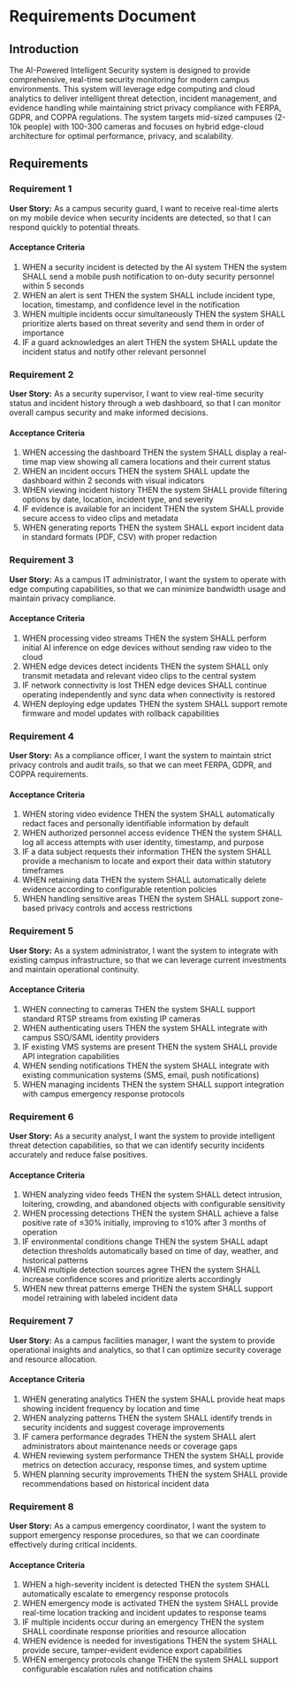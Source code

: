 # Requirements Document

## Introduction

The AI-Powered Intelligent Security system is designed to provide comprehensive, real-time security monitoring for modern campus environments. This system will leverage edge computing and cloud analytics to deliver intelligent threat detection, incident management, and evidence handling while maintaining strict privacy compliance with FERPA, GDPR, and COPPA regulations. The system targets mid-sized campuses (2-10k people) with 100-300 cameras and focuses on hybrid edge-cloud architecture for optimal performance, privacy, and scalability.

## Requirements

### Requirement 1

**User Story:** As a campus security guard, I want to receive real-time alerts on my mobile device when security incidents are detected, so that I can respond quickly to potential threats.

#### Acceptance Criteria

1. WHEN a security incident is detected by the AI system THEN the system SHALL send a mobile push notification to on-duty security personnel within 5 seconds
2. WHEN an alert is sent THEN the system SHALL include incident type, location, timestamp, and confidence level in the notification
3. WHEN multiple incidents occur simultaneously THEN the system SHALL prioritize alerts based on threat severity and send them in order of importance
4. IF a guard acknowledges an alert THEN the system SHALL update the incident status and notify other relevant personnel

### Requirement 2

**User Story:** As a security supervisor, I want to view real-time security status and incident history through a web dashboard, so that I can monitor overall campus security and make informed decisions.

#### Acceptance Criteria

1. WHEN accessing the dashboard THEN the system SHALL display a real-time map view showing all camera locations and their current status
2. WHEN an incident occurs THEN the system SHALL update the dashboard within 2 seconds with visual indicators
3. WHEN viewing incident history THEN the system SHALL provide filtering options by date, location, incident type, and severity
4. IF evidence is available for an incident THEN the system SHALL provide secure access to video clips and metadata
5. WHEN generating reports THEN the system SHALL export incident data in standard formats (PDF, CSV) with proper redaction

### Requirement 3

**User Story:** As a campus IT administrator, I want the system to operate with edge computing capabilities, so that we can minimize bandwidth usage and maintain privacy compliance.

#### Acceptance Criteria

1. WHEN processing video streams THEN the system SHALL perform initial AI inference on edge devices without sending raw video to the cloud
2. WHEN edge devices detect incidents THEN the system SHALL only transmit metadata and relevant video clips to the central system
3. IF network connectivity is lost THEN edge devices SHALL continue operating independently and sync data when connectivity is restored
4. WHEN deploying edge updates THEN the system SHALL support remote firmware and model updates with rollback capabilities

### Requirement 4

**User Story:** As a compliance officer, I want the system to maintain strict privacy controls and audit trails, so that we can meet FERPA, GDPR, and COPPA requirements.

#### Acceptance Criteria

1. WHEN storing video evidence THEN the system SHALL automatically redact faces and personally identifiable information by default
2. WHEN authorized personnel access evidence THEN the system SHALL log all access attempts with user identity, timestamp, and purpose
3. IF a data subject requests their information THEN the system SHALL provide a mechanism to locate and export their data within statutory timeframes
4. WHEN retaining data THEN the system SHALL automatically delete evidence according to configurable retention policies
5. WHEN handling sensitive areas THEN the system SHALL support zone-based privacy controls and access restrictions

### Requirement 5

**User Story:** As a system administrator, I want the system to integrate with existing campus infrastructure, so that we can leverage current investments and maintain operational continuity.

#### Acceptance Criteria

1. WHEN connecting to cameras THEN the system SHALL support standard RTSP streams from existing IP cameras
2. WHEN authenticating users THEN the system SHALL integrate with campus SSO/SAML identity providers
3. IF existing VMS systems are present THEN the system SHALL provide API integration capabilities
4. WHEN sending notifications THEN the system SHALL integrate with existing communication systems (SMS, email, push notifications)
5. WHEN managing incidents THEN the system SHALL support integration with campus emergency response protocols

### Requirement 6

**User Story:** As a security analyst, I want the system to provide intelligent threat detection capabilities, so that we can identify security incidents accurately and reduce false positives.

#### Acceptance Criteria

1. WHEN analyzing video feeds THEN the system SHALL detect intrusion, loitering, crowding, and abandoned objects with configurable sensitivity
2. WHEN processing detections THEN the system SHALL achieve a false positive rate of ≤30% initially, improving to ≤10% after 3 months of operation
3. IF environmental conditions change THEN the system SHALL adapt detection thresholds automatically based on time of day, weather, and historical patterns
4. WHEN multiple detection sources agree THEN the system SHALL increase confidence scores and prioritize alerts accordingly
5. WHEN new threat patterns emerge THEN the system SHALL support model retraining with labeled incident data

### Requirement 7

**User Story:** As a campus facilities manager, I want the system to provide operational insights and analytics, so that I can optimize security coverage and resource allocation.

#### Acceptance Criteria

1. WHEN generating analytics THEN the system SHALL provide heat maps showing incident frequency by location and time
2. WHEN analyzing patterns THEN the system SHALL identify trends in security incidents and suggest coverage improvements
3. IF camera performance degrades THEN the system SHALL alert administrators about maintenance needs or coverage gaps
4. WHEN reviewing system performance THEN the system SHALL provide metrics on detection accuracy, response times, and system uptime
5. WHEN planning security improvements THEN the system SHALL provide recommendations based on historical incident data

### Requirement 8

**User Story:** As a campus emergency coordinator, I want the system to support emergency response procedures, so that we can coordinate effectively during critical incidents.

#### Acceptance Criteria

1. WHEN a high-severity incident is detected THEN the system SHALL automatically escalate to emergency response protocols
2. WHEN emergency mode is activated THEN the system SHALL provide real-time location tracking and incident updates to response teams
3. IF multiple incidents occur during an emergency THEN the system SHALL coordinate response priorities and resource allocation
4. WHEN evidence is needed for investigations THEN the system SHALL provide secure, tamper-evident evidence export capabilities
5. WHEN emergency protocols change THEN the system SHALL support configurable escalation rules and notification chains